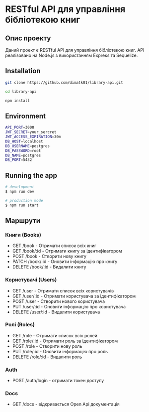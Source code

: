 # RESTful API для управління бібліотекою книг
## Опис проекту
Даний проект є RESTful API для управління бібліотекою книг. API реалізовано на Node.js з використанням Express та Sequelize.

## Installation

```bash
git clone https://github.com/dimatk01/library-api.git

cd library-api

npm install
```

## Environment

```bash
API_PORT=3000
JWT_SECRET=your_sercret
JWT_ACCESS_EXPIRATION=30m
DB_HOST=localhost
DB_USERNAME=postgres
DB_PASSWORD=root
DB_NAME=postgres
DB_PORT=5432
```

## Running the app

```bash
# development
$ npm run dev

# production mode
$ npm run start
```


## Маршрути
### Книги (Books)
- GET /book - Отримати список всіх книг
- GET /book/:id - Отримати книгу за ідентифікатором
- POST /book - Створити нову книгу
- PATCH /book/:id - Оновити інформацію про книгу
- DELETE /book/:id - Видалити книгу
### Користувачі (Users)
- GET /user - Отримати список всіх користувачів
- GET /user/:id - Отримати користувача за ідентифікатором
- POST /user - Створити нового користувача
- PUT /user/:id - Оновити інформацію про користувача
- DELETE /user/:id - Видалити користувача
###  Ролі (Roles)
- GET /role - Отримати список всіх ролей
- GET /role/:id - Отримати роль за ідентифікатором
- POST /role - Створити нову роль
- PUT /role/:id - Оновити інформацію про роль
- DELETE /role/:id - Видалити роль
### Auth
- POST /auth/login - отримати токен доступу

### Docs
- GET /docs - відкривається Open Api документація